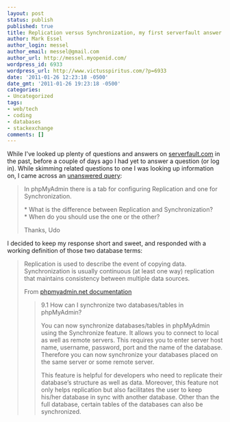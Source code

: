 ```yaml
---
layout: post
status: publish
published: true
title: Replication versus Synchronization, my first serverfault answer
author: Mark Essel
author_login: messel
author_email: messel@gmail.com
author_url: http://messel.myopenid.com/
wordpress_id: 6933
wordpress_url: http://www.victusspiritus.com/?p=6933
date: '2011-01-26 12:23:18 -0500'
date_gmt: '2011-01-26 19:23:18 -0500'
categories:
- Uncategorized
tags:
- web/tech
- coding
- databases
- stackexchange
comments: []
---
```

<p>While I've looked up plenty of questions and answers on <a href="http://serverfault.com/">serverfault.com</a> in the past, before a couple of days ago I had yet to answer a question (or log in). While skimming related questions to one I was looking up information on, I came across an <a href="http://serverfault.com/questions/227149/what-is-the-difference-between-replication-and-synchronization">unanswered query</a>:</p>
<blockquote><p>
In phpMyAdmin there is a tab for configuring Replication and one for Synchronization.</p>
<p>    * What is the difference between Replication and Synchronization?<br />
    * When do you should use the one or the other?</p>
<p>Thanks, Udo
</p></blockquote>
<p>I decided to keep my response short and sweet, and responded with a working definition of those two database terms:</p>
<blockquote><p>
Replication is used to describe the event of copying data. Synchronization is usually continuous (at least one way) replication that maintains consistency between multiple data sources.</p>
<p>From <a href="http://www.phpmyadmin.net/documentation/#faq9_1">phpmyadmin.net documentation</a></p>
<blockquote><p>
9.1 How can I synchronize two databases/tables in phpMyAdmin?</p>
<p>You can now synchronize databases/tables in phpMyAdmin using the Synchronize feature. It allows you to connect to local as well as remote servers. This requires you to enter server host name, username, password, port and the name of the database. Therefore you can now synchronize your databases placed on the same server or some remote server.</p>
<p>This feature is helpful for developers who need to replicate their database’s structure as well as data. Moreover, this feature not only helps replication but also facilitates the user to keep his/her database in sync with another database. Other than the full database, certain tables of the databases can also be synchronized.
</p></blockquote>
</blockquote>
